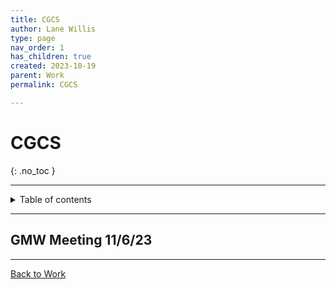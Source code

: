 ```yaml
---
title: CGCS
author: Lane Willis
type: page
nav_order: 1
has_children: true
created: 2023-10-19
parent: Work
permalink: CGCS

---
```


# CGCS
{: .no_toc }

---

<details closed markdown="block">
  <summary>
    Table of contents
  </summary>
  {: .text-delta }
1. TOC
{:toc}
</details>

---

## GMW Meeting 11/6/23


---

[Back to Work](/work/work.html)